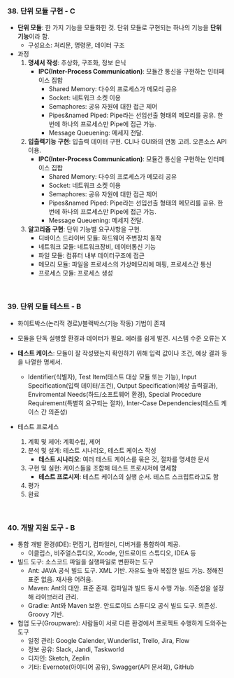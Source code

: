 ### 38. 단위 모듈 구현 - C

* **단위 모듈**: 한 가지 기능을 모듈화한 것. 단위 모듈로 구현되는 하나의 기능을 **단위 기능**이라 함.
  * 구성요소: 처리문, 명령문, 데이터 구조
* 과정
  1. **명세서 작성**: 추상화, 구조화,  정보 은닉
     * **IPC(Inter-Process Communication)**: 모듈간 통신을 구현하는 인터페이스 집합
       * Shared Memory: 다수의 프로세스가 메모리 공유
       * Socket: 네트워크 소켓 이용
       * Semaphores: 공유 자원에 대한 접근 제어
       * Pipes&named Piped: Pipe라는 선입선출 형태의 메모리를 공유. 한번에 하나의 프로세스만 Pipe에 접근 가능.
       * Message Queuening: 메세지 전달.
  2. **입출력기능 구현**: 입출력 데이터 구현. CLI나 GUI와의 연동 고려. 오픈소스 API 이용.
     * **IPC(Inter-Process Communication)**: 모듈간 통신을 구현하는 인터페이스 집합
       * Shared Memory: 다수의 프로세스가 메모리 공유
       * Socket: 네트워크 소켓 이용
       * Semaphores: 공유 자원에 대한 접근 제어
       * Pipes&named Piped: Pipe라는 선입선출 형태의 메모리를 공유. 한번에 하나의 프로세스만 Pipe에 접근 가능.
       * Message Queuening: 메세지 전달.
  3. **알고리즘 구현**: 단위 기능별 요구사항을 구현.
     * 디바이스 드라이버 모듈: 하드웨어 주변장치 동작
     * 네트워크 모듈: 네트워크장비, 데이터통신 기능
     * 파일 모듈: 컴퓨터 내부 데이터구조에 접근
     * 메모리 모듈: 파일을 프로세스의 가상메모리에 매핑, 프로세스간 통신
     * 프로세스 모듈: 프로세스 생성

<br>

### 39. 단위 모듈 테스트 - B

* 화이트박스(논리적 경로)/블랙박스(기능 작동) 기법이 존재

* 모듈을 단독 실행할 환경과 데이터가 필요. 에러를 쉽게 발견. 시스템 수준 오류는 X
* **테스트 케이스**: 모듈이 잘 작성됐는지 확인하기 위해 입력 값이나 조건, 예상 결과 등을 나열한 명세서.
  * Identifier(식별자), Test Item(테스트 대상 모듈 또는 기능), Input Specification(입력 데이터/조건), Output Specification(예상 출력결과), Enviromental Needs(하드/소프트웨어 환경), Special Procedure Requirement(특별히 요구되는 절차), Inter-Case Dependencies(테스트 케이스 간 의존성)
* 테스트 프로세스
  1. 계획 및 제어: 계획수립, 제어
  2. 분석 및 설계: 테스트 시나리오, 테스트 케이스 작성
     * **테스트 시나리오**: 여러 테스트 케이스를 묶은 것, 절차를 명세한 문서
  3. 구현 및 실현: 케이스들을 조합해 테스트 프로시저에 명세함
     * **테스트 프로시저**: 테스트 케이스의 실행 순서. 테스트 스크립트라고도 함
  4. 평가
  5. 완료

<br>

### 40. 개발 지원 도구 - B

* 통합 개발 환경(IDE): 편집기, 컴파일러, 디버거를 통합하여 제공.
  * 이클립스, 비주얼스튜디오, Xcode, 안드로이드 스튜디오, IDEA 등
* 빌드 도구: 소스코드 파일을 실행파일로 변환하는 도구
  * Ant: JAVA 공식 빌드 도구. XML 기반. 자유도 높아 복잡한 빌드 가능. 정해진 표준 없음. 재사용 어려움.
  * Maven: Ant의 대안. 표준 존재. 컴파일과 빌드 동시 수행 가능. 의존성을 설정해 라이브러리 관리.
  * Gradle: Ant와 Maven 보완. 안드로이드 스튜디오 공식 빌드 도구. 의존성. Groovy 기반.
* 협업 도구(Groupware): 사람들이 서로 다른 환경에서 프로젝트 수행하게 도와주는 도구
  * 일정 관리: Google Calender, Wunderlist, Trello, Jira, Flow
  * 정보 공유: Slack, Jandi, Taskworld
  * 디자인: Sketch, Zeplin
  * 기타: Evernote(아이디어 공유), Swagger(API 문서화), GitHub

